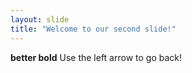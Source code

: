 ```yaml
---
layout: slide
title: "Welcome to our second slide!"
---
```

**better bold**
Use the left arrow to go back!
